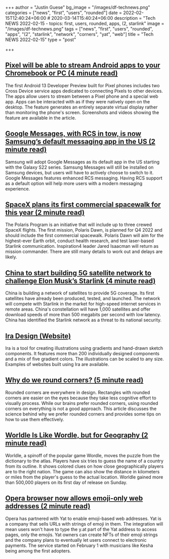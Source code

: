 +++
author = "Justin Guese"
bg_image = "/images/df-technews.png"
categories = ["news", "first", "users", "rounded"]
date = 2022-02-15T12:40:24+06:00 # 2020-03-14T15:40:24+06:00
description = "Tech NEWS 2022-02-15 - topics: first, users, rounded, apps, (2, starlink"
image = "/images/df-technews.png"
tags = ["news", "first", "users", "rounded", "apps", "(2", "starlink", "network", "corners", "yat", "web"]
title = "Tech NEWS 2022-02-15"
type = "post"

+++

## [Pixel will be able to stream Android apps to your Chromebook or PC (4 minute read)](https://9to5google.com/2022/02/14/exclusive-pixel-stream-android-apps-chromebook-pc-video/)

The first Android 13 Developer Preview built for Pixel phones includes two Cross Device service apps dedicated to connecting Pixels to other devices. The apps allow users to stream between a Pixel phone and a special web app. Apps can be interacted with as if they were natively open on the desktop. The feature generates an entirely separate virtual display rather than monitoring the phone's screen. Screenshots and videos showing the feature are available in the article.

## [Google Messages, with RCS in tow, is now Samsung’s default messaging app in the US (2 minute read)](https://9to5google.com/2022/02/14/google-messages-samsung-galaxy-s22-us/)

Samsung will adopt Google Messages as its default app in the US starting with the Galaxy S22 series. Samsung Messages will still be installed on Samsung devices, but users will have to actively choose to switch to it. Google Messages features enhanced RCS messaging. Having RCS support as a default option will help more users with a modern messaging experience.

## [SpaceX plans its first commercial spacewalk for this year (2 minute read)](https://www.engadget.com/spacex-all-civilian-spacewalk-starship-flight-165202465.html)

The Polaris Program is an initiative that will include up to three crewed SpaceX flights. The first mission, Polaris Dawn, is planned for Q4 2022 and should include the first commercial spacewalk. Polaris Dawn will aim for the highest-ever Earth orbit, conduct health research, and test laser-based Starlink communication. Inspiration4 leader Jared Isaacman will return as mission commander. There are still many details to work out and delays are likely.

## [China to start building 5G satellite network to challenge Elon Musk’s Starlink (4 minute read)](https://www.scmp.com/news/china/science/article/3164140/china-start-building-5g-satellite-network-challenge-elon-musks)

China is building a network of satellites to provide 5G coverage. Its first satellites have already been produced, tested, and launched. The network will compete with Starlink in the market for high-speed internet services in remote areas. China's constellation will have 1,000 satellites and offer download speeds of more than 500 megabits per second with low latency. China has identified the Starlink network as a threat to its national security.

## [Ira Design (Website)](https://iradesign.io/)

Ira is a tool for creating illustrations using gradients and hand-drawn sketch components. It features more than 200 individually designed components and a mix of five gradient colors. The illustrations can be scaled to any size. Examples of websites built using Ira are available.

## [Why do we round corners? (5 minute read)](https://uxdesign.cc/why-do-we-round-corners-5145a90da6ed)

Rounded corners are everywhere in design. Rectangles with rounded corners are easier on the eyes because they take less cognitive effort to visually process. While our brains prefer rounded corners, using rounded corners on everything is not a good approach. This article discusses the science behind why we prefer rounded corners and provides some tips on how to use them effectively.

## [Worldle Is Like Wordle, but for Geography (2 minute read)](https://www.cnet.com/news/worldle-is-like-wordle-but-for-geography/)

Worldle, a spinoff of the popular game Wordle, moves the puzzle from the dictionary to the atlas. Players have six tries to guess the name of a country from its outline. It shows colored clues on how close geographically players are to the right nation. The game can also show the distance in kilometers or miles from the player's guess to the actual location. Worldle gained more than 500,000 players on its first day of release on Sunday.

## [Opera browser now allows emoji-only web addresses (2 minute read)](https://www.theverge.com/2022/2/14/22932918/opera-browser-emoji-only-web-addresses-urls-yat)

Opera has partnered with Yat to enable emoji-based web addresses. Yat is a company that sells URLs with strings of emoji in them. The integration will mean users won't have to type the y.at part of the Yat address to access pages, only the emojis. Yat owners can create NFTs of their emoji strings and the company plans to eventually let users connect to electronic payments. The service started on February 1 with musicians like Kesha being among the first adopters.

